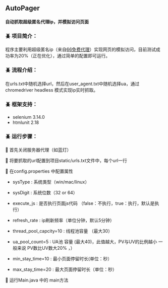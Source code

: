 ## AutoPager
#### 自动抓取超级匿名代理ip，并模拟访问页面

### :beetle: 项目简介： 
  程序主要利用超级匿名ip（来自[66免费代理](http://www.66ip.cn/)）实现网页的模拟访问，目前测试成功率为20%（正在优化），通过简单的配置即可运行。
  
### :beetle: 流程介绍：  
  在urls.txt中随机选择url，然后在user_agent.txt中随机选择ua，通过chromedriver headless 模式实现ip实时抓取。
### :beetle: 框架支持：
 - selenium 3.14.0
 - htmlunit 2.18
### :beetle: 运行步骤：

 :pushpin: 首先关闭服务器代理（如蓝灯）
 
 :pushpin: 将要抓取的url配置到项目static/urls.txt文件中，每个url一行

 :pushpin: 在config.properties 中配置属性

 - sysType : 系统类型（win/mac/linux）
 
 - sysDigit : 系统位数（32 or 64）
 
 - execute_js : 是否执行页面js代码  （false：不执行，true：执行，默认是执行）
    
 - refresh_rate : ip刷新频率（单位分钟，默认5分钟）
 
 - thread_pool_capcity=10 : 线程池容量 （最大30）
 
 - ua_pool_count=5 : UA池 容量 (最大40)，此值越大，PV与UV的比例越小  一般来说 PV数比UV数大20% ，）
 
 - min_stay_time=10 : 最小页面停留时长(单位：秒）
 
 - max_stay_time=20 : 最大页面停留时长（单位：秒）

:pushpin: 运行Main.java 中的 main方法


